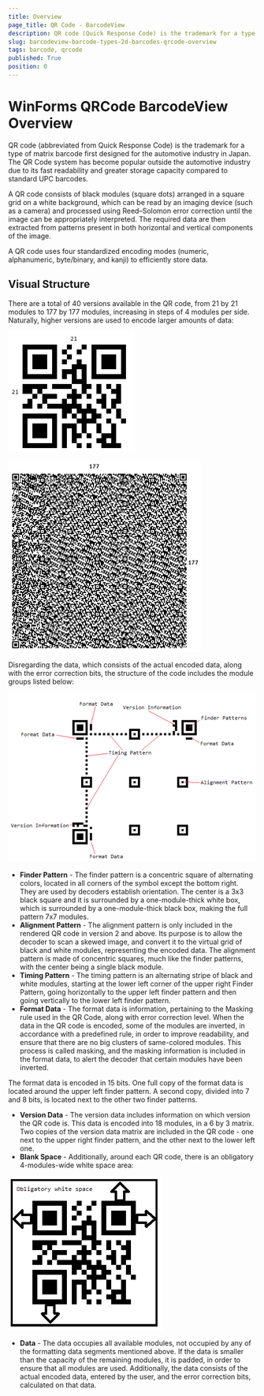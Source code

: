```yaml
---
title: Overview
page_title: QR Code - BarcodeView
description: QR code (Quick Response Code) is the trademark for a type of matrix barcode.
slug: barcodeview-barcode-types-2d-barcodes-qrcode-overview 
tags: barcode, qrcode
published: True
position: 0 
---
```


# WinForms QRCode BarcodeView Overview

QR code (abbreviated from Quick Response Code) is the trademark for a type of matrix barcode first designed for the automotive industry in Japan. The QR Code system has become popular outside the automotive industry due to its fast readability and greater storage capacity compared to standard UPC barcodes.

A QR code consists of black modules (square dots) arranged in a square grid on a white background, which can be read by an imaging device (such as a camera) and processed using Reed–Solomon error correction until the image can be appropriately interpreted. The required data are then extracted from patterns present in both horizontal and vertical components of the image.

A QR code uses four standardized encoding modes (numeric, alphanumeric, byte/binary, and kanji) to efficiently store data.

## Visual Structure

There are a total of 40 versions available in the QR code, from 21 by 21 modules to 177 by 177 modules, increasing in steps of 4 modules per side. Naturally, higher versions are used to encode larger amounts of data:

![WinForms RadBarcodeView QR Code 21 to 21](images/barcode-2d-barcodes-qrcode-overview001.png)

![WinForms RadBarcodeView QR Code 177 to 177](images/barcode-2d-barcodes-qrcode-overview002.png)

Disregarding the data, which consists of the actual encoded data, along with the error correction bits, the structure of the code includes the module groups listed below:

![WinForms RadBarcodeView QR Visual Structure](images/barcode-2d-barcodes-qrcode-overview003.png)

* **Finder Pattern** - The finder pattern is a concentric square of alternating colors, located in all corners of the symbol except the bottom right. They are used by decoders establish orientation. The center is a 3x3 black square and it is surrounded by a one-module-thick white box, which is surrounded by a one-module-thick black box, making the full pattern 7x7 modules.
* **Alignment Pattern** - The alignment pattern is only included in the rendered QR code in version 2 and above. Its purpose is to allow the decoder to scan a skewed image, and convert it to the virtual grid of black and white modules, representing the encoded data. The alignment pattern is made of concentric squares, much like the finder patterns, with the center being a single black module.
* **Timing Pattern** - The timing pattern is an alternating stripe of black and white modules, starting at the lower left corner of the upper right Finder Pattern, going horizontally to the upper left finder pattern and then going vertically to the lower left finder pattern.
* **Format Data** - The format data is information, pertaining to the Masking rule used in the QR Code, along with error correction level. When the data in the QR code is encoded, some of the modules are inverted, in accordance with a predefined rule, in order to improve readability, and ensure that there are no big clusters of same-colored modules. This process is called masking, and the masking information is included in the format data, to alert the decoder that certain modules have been inverted.

The format data is encoded in 15 bits. One full copy of the format data is located around the upper left finder pattern. A second copy, divided into 7 and 8 bits, is located next to the other two finder patterns.
* **Version Data** - The version data includes information on which version the QR code is. This data is encoded into 18 modules, in a 6 by 3 matrix. Two copies of the version data matrix are included in the QR code - one next to the upper right finder pattern, and the other next to the lower left one.
* **Blank Space** - Additionally, around each QR code, there is an obligatory 4-modules-wide white space area:

![WinForms RadBarcodeView QR Code Blank Space](images/barcode-2d-barcodes-qrcode-overview004.png)

* **Data** - The data occupies all available modules, not occupied by any of the formatting data segments mentioned above. If the data is smaller than the capacity of the remaining modules, it is padded, in order to ensure that all modules are used. Additionally, the data consists of the actual encoded data, entered by the user, and the error correction bits, calculated on that data.
